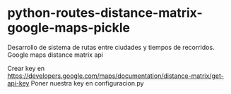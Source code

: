 # python-routes-distance-matrix-google-maps-pickle
Desarrollo de sistema de rutas entre ciudades y tiempos de recorridos. Google maps distance matrix api

Crear key en https://developers.google.com/maps/documentation/distance-matrix/get-api-key 
Poner nuestra key en configuracion.py 
